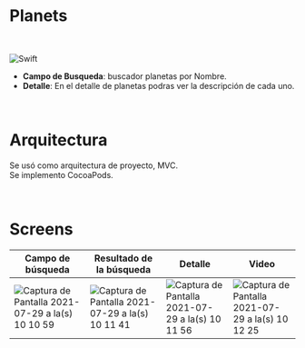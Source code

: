 
# Planets
<br>

![Swift](https://img.shields.io/badge/Swift-5.0-green.svg)




- **Campo de Busqueda**: buscador planetas por Nombre.
- **Detalle**: En el detalle de planetas podras ver la descripción de cada uno.

<br>

# Arquitectura

Se usó como arquitectura de proyecto, MVC.
<br>
Se implemento CocoaPods.


<br>

# Screens

| Campo de búsqueda  | Resultado de la búsqueda | Detalle  | Video |
| ------------- | ------------- | ------------- | ------------- |
|![Captura de Pantalla 2021-07-29 a la(s) 10 10 59](https://user-images.githubusercontent.com/77164175/127498136-8062dc1d-88ab-4ca4-8c20-0b8a2adf3c69.png) | ![Captura de Pantalla 2021-07-29 a la(s) 10 11 41](https://user-images.githubusercontent.com/77164175/127498152-3be7271f-3862-4774-8e35-4560d703da57.png)  | ![Captura de Pantalla 2021-07-29 a la(s) 10 11 56](https://user-images.githubusercontent.com/77164175/127498156-4ec429a8-c05f-4958-8789-b87563738214.png)| ![Captura de Pantalla 2021-07-29 a la(s) 10 12 25](https://user-images.githubusercontent.com/77164175/127498160-d4348278-041f-4f9a-9af0-1a904680db58.png) |!







